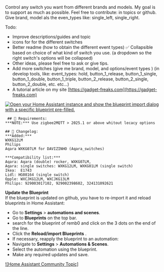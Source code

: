 Control any switch you want from different brands and models. My goal is to support as much as possible.
Feel free to contribute: in topics or github. Give brand, model als the even_types like: single_left, single_right.

Todo:
- Improve descriptions/guides and topic
- icons for for the different switches
- Better readme (how to obtain the different event types)
:white_check_mark: Collapsible based on choice of what kind of switch you use. (a dropdown so the right switch's options will be collapsed)
- Other ideas, please feel free to ask or give tips.
- Add more switches (give me brand, model, and options/event types )
  (in develop tools, like: event_types: hold, button_1_release, button_1_single, button_1_double, button_1_triple, button_2_release, button_2_single, button_2_double, etc. etc...)
- A tutorial article on my site [https://gadget-freaks.com](https://gadget-freaks.com)

[![Open your Home Assistant instance and show the blueprint import dialog with a specific blueprint pre-filled.](https://my.home-assistant.io/badges/blueprint_import.svg)](https://my.home-assistant.io/redirect/blueprint_import/?blueprint_url=https%3A%2F%2Fgithub.com%2Fremb0%2Fblueprints%2Fblob%2Fmain%2FDifferent_switches_zigbee2mqtt.yaml)
 

     ## 🔧 Requirements:
    ***NOTE:*** Use zigbee2MQTT > 2025.1 or above whitout lecacy options 

    ## 🔧 Changelog:
    ***Added:***
    WXKG12LM
    Philips
    Aqara WXKG07LM for DAVIZINHO (Aqara_switches)  

    ***Compatibility list:***
    Aqara: Aqara (double) rocker, WXKG07LM, 
    Aqara: single switches: WXKG12LM, WXKG01LM (single switch)
    Ikea:  E1743
    Lidl: HG08164 (single switch)
    Opple: WXCJKG12LM, WXCJKG13LM
    Philips: 929003017102, 929002398602, 324131092621


**Update the Blueprint**  
If the blueprint is updated on github, you have to re-import it and reload blueprints in Home Assistant:
- Go to **Settings** > **automations and scenes**.
- Go to **Blueprints** on the top bar.
- search for the blueprint of remb0 and click on the 3 dots on the end of the line.
- Click the **Reload/import Blueprints** .
- If necessary, reapply the blueprint to an automation:
- Navigate to **Settings** > **Automations & Scenes**.
- Select the automation using the blueprint.
- Make any required updates and save.

[![Home Assistant Community Topic]](https://community.home-assistant.io/t/zigbee2mqtt-2-0-different-switches-aqara-opple-ikea/823618)